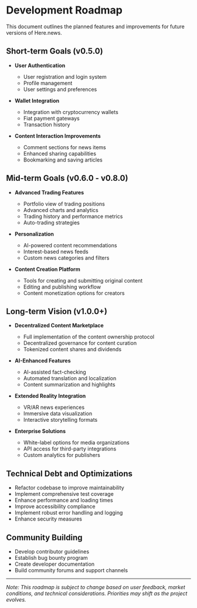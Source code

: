 # Development Roadmap

This document outlines the planned features and improvements for future versions of Here.news.

## Short-term Goals (v0.5.0)

- **User Authentication**
  - User registration and login system
  - Profile management
  - User settings and preferences

- **Wallet Integration**
  - Integration with cryptocurrency wallets
  - Fiat payment gateways
  - Transaction history

- **Content Interaction Improvements**
  - Comment sections for news items
  - Enhanced sharing capabilities
  - Bookmarking and saving articles

## Mid-term Goals (v0.6.0 - v0.8.0)

- **Advanced Trading Features**
  - Portfolio view of trading positions
  - Advanced charts and analytics
  - Trading history and performance metrics
  - Auto-trading strategies

- **Personalization**
  - AI-powered content recommendations
  - Interest-based news feeds
  - Custom news categories and filters

- **Content Creation Platform**
  - Tools for creating and submitting original content
  - Editing and publishing workflow
  - Content monetization options for creators

## Long-term Vision (v1.0.0+)

- **Decentralized Content Marketplace**
  - Full implementation of the content ownership protocol
  - Decentralized governance for content curation
  - Tokenized content shares and dividends

- **AI-Enhanced Features**
  - AI-assisted fact-checking
  - Automated translation and localization
  - Content summarization and highlights

- **Extended Reality Integration**
  - VR/AR news experiences
  - Immersive data visualization
  - Interactive storytelling formats

- **Enterprise Solutions**
  - White-label options for media organizations
  - API access for third-party integrations
  - Custom analytics for publishers

## Technical Debt and Optimizations

- Refactor codebase to improve maintainability
- Implement comprehensive test coverage
- Enhance performance and loading times
- Improve accessibility compliance
- Implement robust error handling and logging
- Enhance security measures

## Community Building

- Develop contributor guidelines
- Establish bug bounty program
- Create developer documentation
- Build community forums and support channels

---

*Note: This roadmap is subject to change based on user feedback, market conditions, and technical considerations. Priorities may shift as the project evolves.*